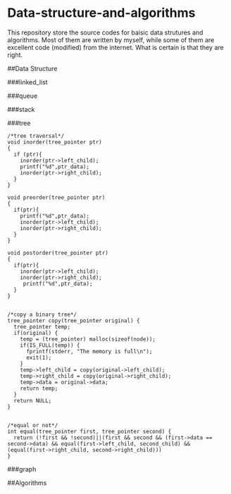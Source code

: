 # Data-structure-and-algorithms
This repository store the source codes for baisic data strutures and algorithms. Most of them are written by myself, while some of them are excellent code (modified) from the internet. What is certain is that they are right.

##Data Structure

###linked_list

###queue

###stack

###tree
```
/*tree traversal*/
void inorder(tree_pointer ptr)
{
  if (ptr){
    inorder(ptr->left_child);
    printf("%d",ptr_data);
    inorder(ptr->right_child);
  }
}

void preorder(tree_pointer ptr)
{
  if(ptr){
    printf("%d",ptr_data);
    inorder(ptr->left_child);
    inorder(ptr->right_child);
  }
}

void postorder(tree_pointer ptr)
{
  if(ptr){
    inorder(ptr->left_child);
    inorder(ptr->right_child);
     printf("%d",ptr_data);
  }
}


/*copy a binary tree*/
tree_pointer copy(tree_pointer original) {
  tree_pointer temp;
  if(original) {
    temp = (tree_pointer) malloc(sizeof(node));
    if(IS_FULL(temp)) {
      fprintf(stderr, "The memory is full\n");
      exit(1);
    }
    temp->left_child = copy(original->left_child);
    temp->right_child = copy(original->right_child);
    temp->data = original->data;
    return temp;
  }
  return NULL;
}


/*equal or not*/
int equal(tree_pointer first, tree_pointer second) {
  return (!first && !second)||(first && second && (first->data == second->data) && equal(first->left_child, second_child) && (equal(first->right_child, second->right_child))) 
}
```

###graph



##Algorithms

